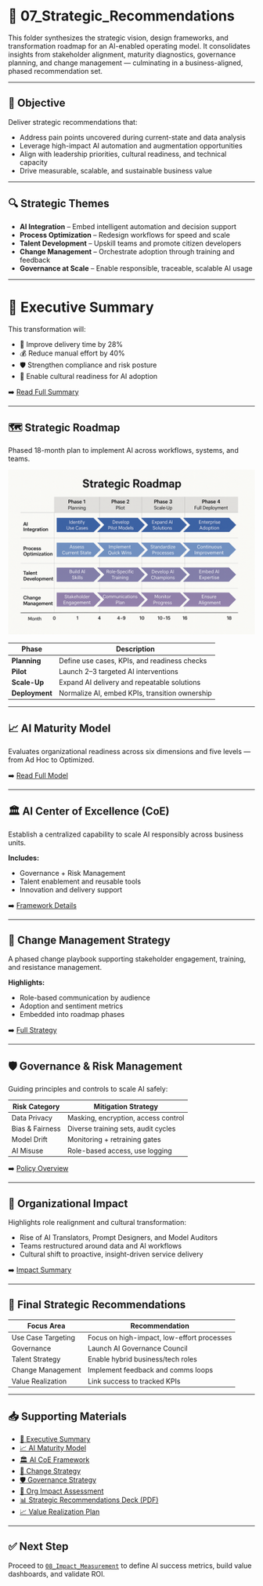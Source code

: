 # 🧩 07_Strategic_Recommendations

This folder synthesizes the strategic vision, design frameworks, and transformation roadmap for an AI-enabled operating model. It consolidates insights from stakeholder alignment, maturity diagnostics, governance planning, and change management — culminating in a business-aligned, phased recommendation set.

---

## 🎯 Objective

Deliver strategic recommendations that:

- Address pain points uncovered during current-state and data analysis  
- Leverage high-impact AI automation and augmentation opportunities  
- Align with leadership priorities, cultural readiness, and technical capacity  
- Drive measurable, scalable, and sustainable business value  

---

## 🔍 Strategic Themes

- **AI Integration** – Embed intelligent automation and decision support  
- **Process Optimization** – Redesign workflows for speed and scale  
- **Talent Development** – Upskill teams and promote citizen developers  
- **Change Management** – Orchestrate adoption through training and feedback  
- **Governance at Scale** – Enable responsible, traceable, scalable AI usage  

---

# 🧠 Executive Summary

This transformation will:

- 🚀 Improve delivery time by 28%  
- 💰 Reduce manual effort by 40%  
- 🛡️ Strengthen compliance and risk posture  
- 📣 Enable cultural readiness for AI adoption  

➡️ [Read Full Summary](./Executive_Summary.md)

---

## 🗺️ Strategic Roadmap

Phased 18-month plan to implement AI across workflows, systems, and teams.

![Strategic Roadmap](./Strategic_Roadmap_Final.png)

| Phase         | Description                                      |
|---------------|--------------------------------------------------|
| **Planning**  | Define use cases, KPIs, and readiness checks     |
| **Pilot**     | Launch 2–3 targeted AI interventions             |
| **Scale-Up**  | Expand AI delivery and repeatable solutions      |
| **Deployment**| Normalize AI, embed KPIs, transition ownership   |

---

## 📈 AI Maturity Model

Evaluates organizational readiness across six dimensions and five levels — from Ad Hoc to Optimized.

➡️ [Read Full Model](./AI_Maturity_Model.md)

---

## 🏛️ AI Center of Excellence (CoE)

Establish a centralized capability to scale AI responsibly across business units.

**Includes:**
- Governance + Risk Management  
- Talent enablement and reusable tools  
- Innovation and delivery support  

➡️ [Framework Details](./AI_Center_of_Excellence_Framework.md)

---

## 🔄 Change Management Strategy

A phased change playbook supporting stakeholder engagement, training, and resistance management.

**Highlights:**
- Role-based communication by audience  
- Adoption and sentiment metrics  
- Embedded into roadmap phases  

➡️ [Full Strategy](./Change_Management_Strategy.md)

---

## 🛡️ Governance & Risk Management

Guiding principles and controls to scale AI safely:

| Risk Category     | Mitigation Strategy                          |
|-------------------|-----------------------------------------------|
| Data Privacy      | Masking, encryption, access control           |
| Bias & Fairness   | Diverse training sets, audit cycles           |
| Model Drift       | Monitoring + retraining gates                 |
| AI Misuse         | Role-based access, use logging                |

➡️ [Policy Overview](./Governance_and_Risk_Management.md)

---

## 🏢 Organizational Impact

Highlights role realignment and cultural transformation:

- Rise of AI Translators, Prompt Designers, and Model Auditors  
- Teams restructured around data and AI workflows  
- Cultural shift to proactive, insight-driven service delivery  

➡️ [Impact Summary](./Organizational_Impact_Assessment.md)

---

## 🧾 Final Strategic Recommendations

| Focus Area         | Recommendation                                |
|--------------------|------------------------------------------------|
| Use Case Targeting | Focus on high-impact, low-effort processes     |
| Governance         | Launch AI Governance Council                   |
| Talent Strategy    | Enable hybrid business/tech roles              |
| Change Management  | Implement feedback and comms loops             |
| Value Realization  | Link success to tracked KPIs                   |

---

## 📥 Supporting Materials

- [📄 Executive Summary](./Executive_Summary.md)  
- [📈 AI Maturity Model](./AI_Maturity_Model.md)  
- [🏛️ AI CoE Framework](./AI_Center_of_Excellence_Framework.md)  
- [🔄 Change Strategy](./Change_Management_Strategy.md)  
- [🛡️ Governance Strategy](./Governance_and_Risk_Management.md)  
- [🏢 Org Impact Assessment](./Organizational_Impact_Assessment.md)  
- [📊 Strategic Recommendations Deck (PDF)](./Strategic_Recommendations_Briefing_Deck.pdf)  
- [📈 Value Realization Plan](./Value_Realization_Plan.md)

---

## ✅ Next Step

Proceed to [`08_Impact_Measurement`](../08_Impact_Measurement) to define AI success metrics, build value dashboards, and validate ROI.
